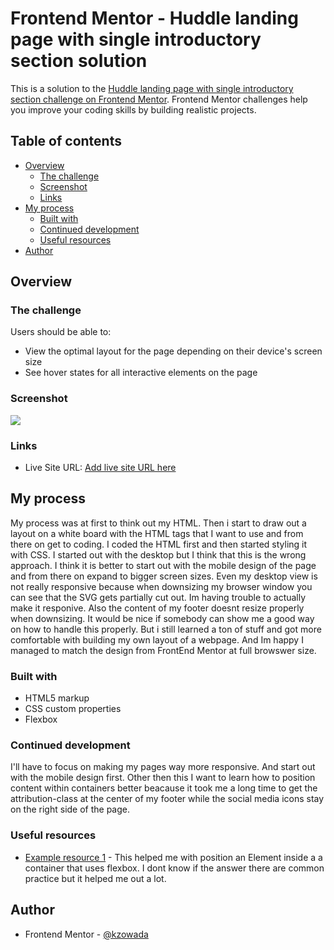 # Frontend Mentor - Huddle landing page with single introductory section solution

This is a solution to the [Huddle landing page with single introductory section challenge on Frontend Mentor](https://www.frontendmentor.io/challenges/huddle-landing-page-with-a-single-introductory-section-B_2Wvxgi0). Frontend Mentor challenges help you improve your coding skills by building realistic projects. 

## Table of contents

- [Overview](#overview)
  - [The challenge](#the-challenge)
  - [Screenshot](#screenshot)
  - [Links](#links)
- [My process](#my-process)
  - [Built with](#built-with)
  - [Continued development](#continued-development)
  - [Useful resources](#useful-resources)
- [Author](#author)

## Overview

### The challenge

Users should be able to:

- View the optimal layout for the page depending on their device's screen size
- See hover states for all interactive elements on the page

### Screenshot

![](./design/screenshot.jpg)

### Links

- Live Site URL: [Add live site URL here](https://kzowada.github.io/huddle-landing-page-by-myself/)

## My process
My process was at first to think out my HTML. Then i start to draw out a layout on a white board with the HTML tags that I want to use and from there on get to coding. I coded the HTML first and then started styling it with CSS. I started out with the desktop but I think that this is the wrong approach. I think it is better to start out with the mobile design of the page and from there on expand to bigger screen sizes. Even my desktop view is not really responsive because when downsizing my browser window you can see that the SVG gets partially cut out. Im having trouble to actually make it responive. Also the content of my footer doesnt resize properly when downsizing. It would be nice if somebody can show me a good way on how to handle this properly. But i still learned a ton of stuff and got more comfortable with building my own layout of a webpage. And Im happy I managed to match the design from FrontEnd Mentor at full browswer size.

### Built with

- HTML5 markup
- CSS custom properties
- Flexbox


### Continued development

I'll have to focus on making my pages way more responsive. And start out with the mobile design first. Other then this I want to learn how to position content within containers better beacause it took me a long time to get the attribution-class at the center of my footer while the social media icons stay on the right side of the page.

### Useful resources

- [Example resource 1](https://stackoverflow.com/questions/38948102/center-one-and-right-left-align-other-flexbox-element) - This helped me with position an Element inside a a container that uses flexbox. I dont know if the answer there are common practice but it helped me out a lot.

## Author

- Frontend Mentor - [@kzowada](https://www.frontendmentor.io/profile/kzowada)